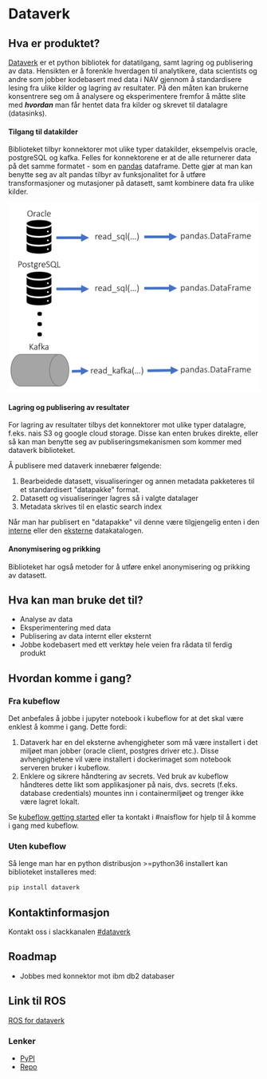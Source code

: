 # Dataverk

## Hva er produktet? 
[Dataverk](https://pypi.org/project/dataverk) er et python bibliotek for datatilgang, 
samt lagring og publisering av data. Hensikten er å
forenkle hverdagen til analytikere, data scientists og andre som jobber kodebasert
med data i NAV gjennom å standardisere lesing fra ulike kilder og lagring av resultater. På den måten 
kan brukerne konsentrere seg om å analysere og eksperimentere fremfor å måtte 
slite med ***hvordan*** man får hentet data fra kilder og skrevet til datalagre (datasinks).

#### Tilgang til datakilder
Biblioteket tilbyr konnektorer mot ulike typer datakilder, eksempelvis oracle, postgreSQL og kafka. Felles 
for konnektorene er at de alle returnerer data på det samme formatet - som en [pandas](https://pandas.pydata.org/docs) dataframe. 
Dette gjør at man kan benytte seg av alt pandas tilbyr av funksjonalitet for å 
utføre transformasjoner og mutasjoner på datasett, samt kombinere data fra ulike kilder.  

![Les kilder](dv_les_kilde.PNG)

#### Lagring og publisering av resultater
For lagring av resultater tilbys det konnektorer mot ulike typer datalagre, f.eks. nais S3
og google cloud storage. Disse kan enten brukes direkte, eller
så kan man benytte seg av publiseringsmekanismen som kommer med dataverk biblioteket.

Å publisere med dataverk innebærer følgende:
1. Bearbeidede datasett, visualiseringer og annen metadata pakketeres til et
standardisert "datapakke" format.
2. Datasett og visualiseringer lagres så i valgte datalager
3. Metadata skrives til en elastic search index

Når man har publisert en "datapakke" vil denne være tilgjengelig 
enten i den [interne](https://data.adeo.no) eller den [eksterne](https://dataverk.nav.no)
datakatalogen.

#### Anonymisering og prikking
Biblioteket har også metoder for å utføre enkel anonymisering og prikking av
datasett.

## Hva kan man bruke det til?
- Analyse av data
- Eksperimentering med data
- Publisering av data internt eller eksternt
- Jobbe kodebasert med ett verktøy hele veien fra rådata til ferdig produkt 

## Hvordan komme i gang?

### Fra kubeflow
Det anbefales å jobbe i jupyter notebook i kubeflow for at det skal
være enklest å komme i gang. Dette fordi:
1. Dataverk har en del eksterne avhengigheter som må være installert i det miljøet man 
jobber (oracle client, postgres driver etc.). Disse avhengighetene vil være installert 
i dockerimaget som notebook serveren bruker i kubeflow.
3. Enklere og sikrere håndtering av secrets. Ved bruk av kubeflow håndteres dette likt 
som applikasjoner på nais, dvs. secrets (f.eks. database credentials) mountes inn
i containermiljøet og trenger ikke være lagret lokalt.

Se [kubeflow getting started](../kubeflow/getting_started.md) eller ta kontakt i #naisflow for hjelp til å 
komme i gang med kubeflow.

### Uten kubeflow
Så lenge man har en python distribusjon >=python36 installert kan biblioteket
installeres med:
````bash
pip install dataverk
````

## Kontaktinformasjon
Kontakt oss i slackkanalen [#dataverk](https://nav-it.slack.com/archives/CCY2V3N4E)

## Roadmap
- Jobbes med konnektor mot ibm db2 databaser

## Link til ROS
[ROS for dataverk](https://apps.powerapps.com/play/f8517640-ea01-46e2-9c09-be6b05013566?ID=209)

### Lenker
* [PyPI](https://pypi.org/project/dataverk)
* [Repo](https://github.com/navikt/dataverk)
